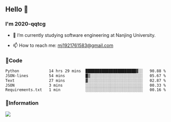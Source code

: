 ## Hello 👋


### I'm 2020-qqtcg

- 🔭 I’m currently studying software engineering at Nanjing University. 
<!-- - 🌱 I’m currently learning MLsys and -->
<!-- - 👯 I’m looking to collaborate on ... -->
<!-- - 🤔 I’m looking for help with ... -->
<!-- - 💬 Ask me about ... -->
- 📫 How to reach me: mj1921761583@gmail.com
<!-- - 😄 Pronouns: ... -->
<!-- - ⚡ Fun fact: ... -->

### 🌱Code
<!--START_SECTION:waka-->

```txt
Python             14 hrs 29 mins  ██████████████████████▓░░   90.88 %
JSON-lines         54 mins         █▒░░░░░░░░░░░░░░░░░░░░░░░   05.67 %
Text               27 mins         ▓░░░░░░░░░░░░░░░░░░░░░░░░   02.87 %
JSON               3 mins          ░░░░░░░░░░░░░░░░░░░░░░░░░   00.33 %
Requirements.txt   1 min           ░░░░░░░░░░░░░░░░░░░░░░░░░   00.16 %
```

<!--END_SECTION:waka-->

### 💬Information
![](https://github-readme-stats.vercel.app/api?username=2020-qqtcg&theme=buefy&hide_border=false)


<!-- <div align="center"> <img src="https://github-readme-activity-graph.vercel.app/graph?username=2020-qqtcg&theme=minimal" /> </div> -->


